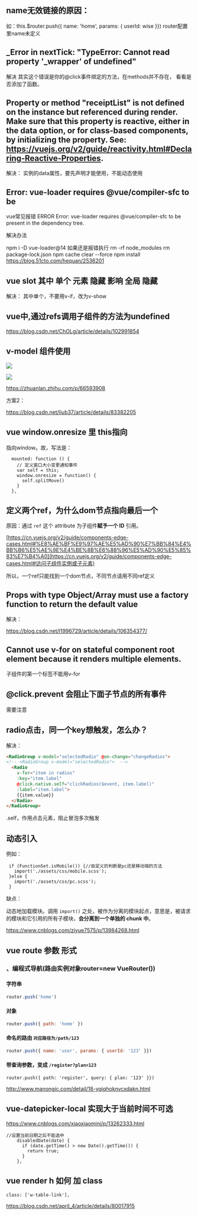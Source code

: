 ## name无效链接的原因：
如：this.$router.push({ name: 'home', params: { userId: wise }})
router配置里name未定义

## _Error in nextTick: "TypeError: Cannot read property '_wrapper' of undefined"
解决
其实这个错误是你的@click事件绑定的方法，在methods并不存在， 看看是否添加了函数。

## Property or method "receiptList" is not defined on the instance but referenced during render. Make sure that this property is reactive, either in the data option, or for class-based components, by initializing the property. See: https://vuejs.org/v2/guide/reactivity.html#Declaring-Reactive-Properties.
解决：
实例的data属性，要先声明才能使用，不能动态使用

## Error: vue-loader requires @vue/compiler-sfc to be
vue常见报错
ERROR Error: vue-loader requires @vue/compiler-sfc to be present in the dependency tree.

解决办法

npm i -D vue-loader@14
如果还是报错执行
rm -rf node_modules
rm package-lock.json
npm cache clear --force
npm install
https://blog.51cto.com/hequan/2536201

## vue slot 其中 单个 元素 隐藏  影响 全局 隐藏
解决：
其中单个，不要用v-if，改为v-show

## vue中,通过refs调用子组件的方法为undefined
https://blog.csdn.net/ChOLg/article/details/102991854

## v-model 组件使用

![](https://gitee.com/yt46767/doc/raw/master/image-20210719104057953.png)

![](https://gitee.com/yt46767/doc/raw/master/image-20210719104008399.png)

https://zhuanlan.zhihu.com/p/66593908

方案2：

https://blog.csdn.net/liub37/article/details/83382205



## vue window.onresize 里 this指向

指向window。故，写法是：

```
  mounted: function () {
    // 定义窗口大小变更通知事件
    var self = this;
    window.onresize = function() {
      self.splitMove()
    }
  },
```

## 定义两个ref，为什么dom节点指向最后一个

原因：通过 `ref` 这个 attribute 为子组件**赋予一个 ID** 引用。

[https://cn.vuejs.org/v2/guide/components-edge-cases.html#%E8%AE%BF%E9%97%AE%E5%AD%90%E7%BB%84%E4%BB%B6%E5%AE%9E%E4%BE%8B%E6%88%96%E5%AD%90%E5%85%83%E7%B4%A0](https://cn.vuejs.org/v2/guide/components-edge-cases.html#访问子组件实例或子元素)

所以，一个ref只能找到一个dom节点，不同节点请用不同ref定义

## Props with type Object/Array must use a factory function to return the default value

解决：

https://blog.csdn.net/l1996729/article/details/106354377/

## Cannot use v-for on stateful component root element because it renders multiple elements.

子组件的第一个标签不能用v-for

## @click.prevent 会阻止下面子节点的所有事件
需要注意

## radio点击，同一个key想触发，怎么办？
解决：
```html
<RadioGroup v-model="selectedRadio" @on-change="changeRadios"> 
<!-- <RadioGroup v-model="selectedRadio">  -->
  <Radio 
    v-for="item in radios" 
    :key="item.label" 
    @click.native.self="clickRadios($event, item.label)"
    :label="item.label"> 
    {{item.value}} 
  </Radio> 
</RadioGroup>
```
.self，作用点击元素，阻止冒泡多次触发

## 动态引入

例如：

```
 if (FunctionSet.isMobile()) {//自定义的判断是pc还是移动端的方法
   import('./assets/css/mobile.scss');
 }else {
   import('./assets/css/pc.scss');
 }
```

缺点：

动态地加载模块。调用 `import()` 之处，被作为分离的模块起点，意思是，被请求的模块和它引用的所有子模块，**会分离到一个单独的 chunk 中**。

https://www.cnblogs.com/ziyue7575/p/13984268.html

## vue route 参数 形式

### 、编程式导航(路由实例对象router=new VueRouter())

#### 字符串

```js
router.push('home')
```

#### 对象

```js
router.push({ path: 'home' })
```

#### 命名的路由 `对应路径为/path/123`

```js
router.push({ name: 'user', params: { userId: '123' }})
```

#### 带查询参数，变成 `/register?plan=123`

```
router.push({ path: 'register', query: { plan: '123' }})
```

http://www.manongjc.com/detail/18-yqiqhoknvcxdakn.html

## vue-datepicker-local 实现大于当前时间不可选

https://www.cnblogs.com/xiaoxiaomini/p/13262333.html

```
//设置当前日期之后不能选中
    disabledDate(date) {
      if (date.getTime() > new Date().getTime()) {
        return true;
      }
    },
```

## vue render h 如何 加 class

```
class: ['w-table-link'],
```

https://blog.csdn.net/april_4/article/details/80017915
